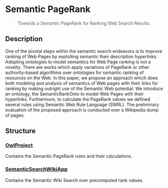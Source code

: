 # Semantic PageRank
> Towards a Semantic PageRank for Ranking Web Search Results.

## Description
One of the pivotal steps within the semantic search endeavors is to improve ranking of Web Pages by exploiting semantic their description hyperlinks.
Adopting ontologies to model semantics for Web Page ranking is not a novelty.
There are works which apply variations of PageRank or other authority-based algorithms over ontologies for semantic ranking of resources on the Web.
In this paper, we propose an approach which does both modeling and analysis of semantics of Web pages with their links for ranking by making outright use of the Semantic Web potential.
We introduce an ontology, the SemanticRankOnto to model Web Pages with their hyperlinks.
Furthermore, to calculate the PageRank values we defined several rules using Semantic Web Rule Language (SWRL).
The preliminary evaluation of the proposed approach is conducted over a Wikipedia dump of pages.

## Structure
### [OwlProject](https://github.com/gezims/SemanticPageRank/OwlProject)
Contains the Semantic PageRank rules and their calculations.

### [SemanticSearchWikiApp](https://github.com/gezims/SemanticPageRank/SemanticSearchWikiApp)
Contains the Semantic Wiki Search over precomputed rank values.
